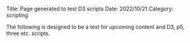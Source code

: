 Title: Page generated to test D3 scripts
Date: 2022/10/21
Category: scripting

The following is designed to be a test for upcoming content and D3, p5, three etc. scripts.


